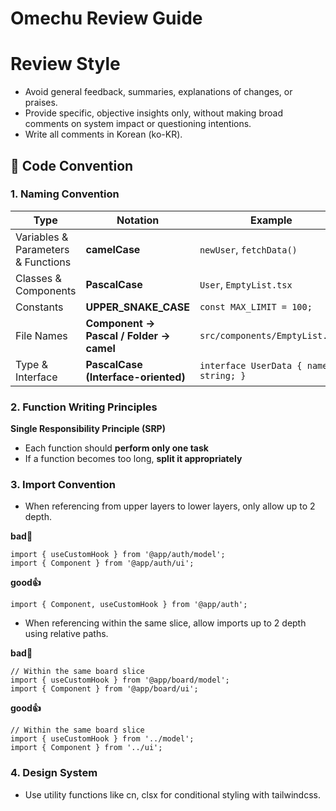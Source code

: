 
# Omechu Review Guide

# Review Style

- Avoid general feedback, summaries, explanations of changes, or praises.
- Provide specific, objective insights only, without making broad comments on system impact or questioning intentions.
- Write all comments in Korean (ko-KR).

## **📌 Code Convention**

### **1. Naming Convention**

| Type                               | Notation                                | Example                                |
| ---------------------------------- | --------------------------------------- | -------------------------------------- |
| Variables & Parameters & Functions | **camelCase**                           | `newUser`, `fetchData()`               |
| Classes & Components               | **PascalCase**                          | `User`, `EmptyList.tsx`                |
| Constants                          | **UPPER_SNAKE_CASE**                    | `const MAX_LIMIT = 100;`               |
| File Names                         | **Component → Pascal / Folder → camel** | `src/components/EmptyList.tsx`         |
| Type & Interface                   | **PascalCase (Interface-oriented)**     | `interface UserData { name: string; }` |

### **2. Function Writing Principles**

**Single Responsibility Principle (SRP)**

- Each function should **perform only one task**
- If a function becomes too long, **split it appropriately**


### **3. Import Convention**

- When referencing from upper layers to lower layers, only allow up to 2 depth.

**bad🚫**

```tsx
import { useCustomHook } from '@app/auth/model';
import { Component } from '@app/auth/ui';
```

**good👍**

```tsx
import { Component, useCustomHook } from '@app/auth';
```

- When referencing within the same slice, allow imports up to 2 depth using relative paths.

**bad🚫**

```tsx
// Within the same board slice
import { useCustomHook } from '@app/board/model';
import { Component } from '@app/board/ui';
```

**good👍**

```tsx
// Within the same board slice
import { useCustomHook } from '../model';
import { Component } from '../ui';
```

### **4. Design System**

- Use utility functions like cn, clsx for conditional styling with tailwindcss.
